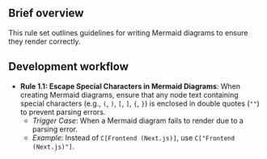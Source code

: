 ## Brief overview

This rule set outlines guidelines for writing Mermaid diagrams to ensure they render correctly.

## Development workflow

- **Rule 1.1: Escape Special Characters in Mermaid Diagrams**: When creating Mermaid diagrams, ensure that any node text containing special characters (e.g., `(`, `)`, `[`, `]`, `{`, `}`) is enclosed in double quotes (`""`) to prevent parsing errors.
  - _Trigger Case_: When a Mermaid diagram fails to render due to a parsing error.
  - _Example_: Instead of `C[Frontend (Next.js)]`, use `C["Frontend (Next.js)"]`.
